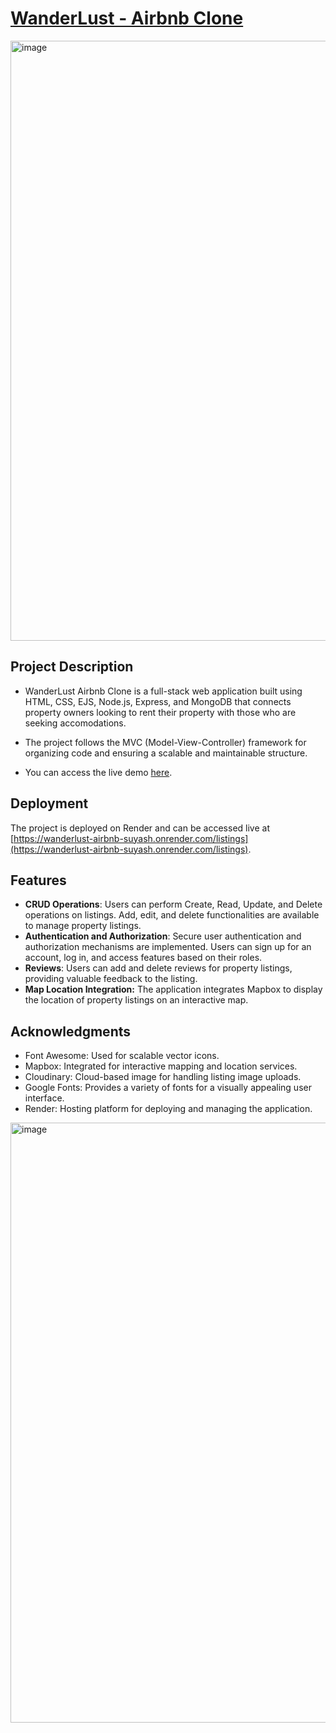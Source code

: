 # [WanderLust - Airbnb Clone](https://wanderlust-airbnb-suyash.onrender.com/listings)

<div style="display: flex;">
<img width="960" alt="image" src="https://github.com/SuyashGaurav/WanderLust-Airbnb-Clone/assets/102952185/f74f62f0-33b9-4fa5-91b1-eebda2a96706">
</div>

## Project Description
- WanderLust Airbnb Clone is a full-stack web application built using HTML, CSS, EJS, Node.js, Express, and MongoDB that connects property owners looking to rent their property with those who are seeking accomodations.
- The project follows the MVC (Model-View-Controller) framework for organizing code and ensuring a scalable and maintainable structure.

- You can access the live demo [here](https://wanderlust-airbnb-suyash.onrender.com/listings).

## Deployment
The project is deployed on Render and can be accessed live at [https://wanderlust-airbnb-suyash.onrender.com/listings](https://wanderlust-airbnb-suyash.onrender.com/listings).

## Features
- **CRUD Operations**: Users can perform Create, Read, Update, and Delete operations on listings. Add, edit, and delete functionalities are available to manage property listings.
- **Authentication and Authorization**: Secure user authentication and authorization mechanisms are implemented. Users can sign up for an account, log in, and access features based on their roles.
- **Reviews**: Users can add and delete reviews for property listings, providing valuable feedback to the listing.
- **Map Location Integration:**  The application integrates Mapbox to display the location of property listings on an interactive map.

## Acknowledgments
- Font Awesome: Used for scalable vector icons.
- Mapbox: Integrated for interactive mapping and location services.
- Cloudinary: Cloud-based image for handling listing image uploads.
- Google Fonts: Provides a variety of fonts for a visually appealing user interface.
- Render: Hosting platform for deploying and managing the application.

<img width="960" alt="image" src="https://github.com/SuyashGaurav/WanderLust-Airbnb-Clone/assets/102952185/5ced33b1-4441-4828-a86e-bd2218a06026">

